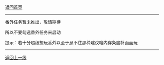
[返回首页](./Home)

***


番外任务暂未推出，敬请期待

所以不要勾选番外任务来启动

提示：若十分超级想玩番外以至于忍不住那种建议唅内存条脑补画面玩



***

[返回上一级](./常见问题指南)


